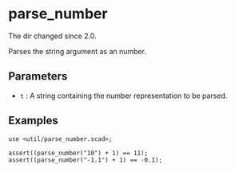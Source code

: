 # parse_number

The dir changed since 2.0. 

Parses the string argument as an number. 

## Parameters

- `t` : A string containing the number representation to be parsed.

## Examples

    use <util/parse_number.scad>;
    
	assert((parse_number("10") + 1) == 11);
	assert((parse_number("-1.1") + 1) == -0.1);
